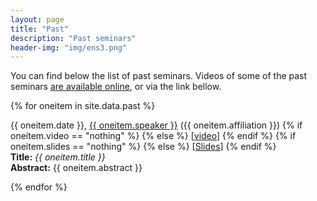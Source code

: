 ```yaml
---
layout: page
title: "Past"
description: "Past seminars"
header-img: "img/ens3.png"
---
```


You can find below the list of past seminars. Videos of some of the past seminars [are available online](https://www.youtube.com/channel/UCAhx5LLlJDi8pTLI2EICKjQ/videos), or via the link bellow.



{% for oneitem in site.data.past %}
<p>
  {{ oneitem.date }}, <a href="{{ oneitem.url }}">{{ oneitem.speaker }}</a> ({{ oneitem.affiliation }})
  {% if oneitem.video == "nothing" %}
  {% else %}
    [<a href="{{ oneitem.video }}">video</a>]
  {% endif %}
  {% if oneitem.slides == "nothing" %}
  {% else %}
    [<a href="../slides/{{ oneitem.slides }}">Slides</a>]
  {% endif %}
  <br/>
  <b>Title:</b> <i>{{ oneitem.title }}</i><br/>
  <b>Abstract:</b> {{ oneitem.abstract }}
  </p>
{% endfor %}
